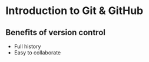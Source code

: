 # Introduction to Git & GitHub

## Benefits of version control
* Full history
* Easy to collaborate

